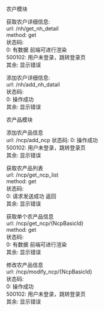 农户模块

获取农户详细信息: \
url: /nh/get_nh_detail \
method: get \
状态码: \
	0: 有数据 前端可进行渲染 \
	500102: 用户未登录，跳转登录页 \
	其余: 显示错误 
	
添加农户详细信息: \
url: /nh/add_nh_datail \
状态码: \
	0: 操作成功 \
	其余: 显示错误 
	
农产品模块

添加农产品信息 \
url: /ncp/add_ncp
状态码:
	0: 操作成功 \
	500102: 用户未登录，跳转登录页 \
	其余: 显示错误 

获取农产品列表 \
url: /ncp/get_ncp_list \
method: get \
状态码: \
	0: 请求发送成功 返回 \
	其余: 显示错误 

获取单个农产品信息 \
url: /ncp/get_ncp/{NcpBasicId} \
method: get \
状态码: \
	0: 有数据 前端可进行渲染 \
	其余: 显示错误 
	
修改农产品信息 \
url: /ncp/modify_ncp/{NcpBasicId} \
状态码: \
	0: 操作成功 \
	500102: 用户未登录，跳转登录页 \
	其余: 显示错误 

